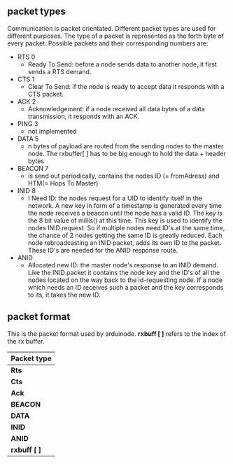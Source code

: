 ## packet types ##
Communication is packet orientated. Different packet types are used for different purposes.
The type of a packet is represented as the forth byte of every packet.
Possible packets and their corresponding numbers are:
  * RTS     0
    * Ready To Send: before a node sends data to another node, it first sends a RTS demand.
  * CTS     1
    * Clear To Send: if the node is ready to accept data it responds with a CTS packet.
  * ACK     2
    * Acknowledgement: if a node received all data bytes of a data transmission, it responds with an ACK.
  * PING    3
    * not implemented
  * DATA    5
    * n bytes of payload are routed from the sending nodes to the master node. The rxbuffer[ ] has to be big enough to hold the data + header bytes
  * BEACON  7
    * is send out periodically, contains the nodes ID (= fromAdress) and HTM(= Hops To Master)
  * INID    8
    * I Need ID: the nodes request for a UID to identify itself in the network. A new key in form of a timestamp is generated every time the node receives a beacon until the node has a valid ID. The key is the 8 bit value of millis() at this time. This key is used to identify the nodes INID request. So if multiple nodes need ID's at the same time, the chance of 2 nodes getting the same ID is greatly reduced. Each node rebroadcasting an INID packet, adds its own ID to the packet. These ID's are needed for the ANID response route.
  * ANID
    * Allocated new ID: the master node's response to an INID  demand. Like the INID packet it contains the node key and the ID's of all the nodes located on the way back to the id-requesting node. If a node which needs an ID receives such a packet and the key corresponds to its, it takes the new ID.



## packet format ##
This is the packet format used by arduinode.
<b>rxbuff [ ]</b> refers to the index of the rx buffer.

|<b>Packet type</b>|
|:-----------------|
|<b>Rts</b>        |length            |toAddr            |fromAddr          |RTS               |
|<b>Cts</b>        |length            |toAddr            |fromAddr          |CTS               |
|<b>Ack</b>        |length            |toAddr            |fromAddr          |ACK               |
|<b>BEACON</b>     |length            |toAddr            |fromAddr          |BEACON            |HTM               |
|<b>DATA</b>       |length            |toAddr            |fromAddr          |DATA              |payload           |payload           |payload           |payload           |...               |
|<b>INID</b>       |length            |toAddr            |fromAddr          |INID              |nodeKey           |ID(a)             |ID(b)             |ID(n)             |
|<b>ANID</b>       |length            |toAddr            |fromAddr          |ANID              |newID             |nodeKey           |ID(a)             |ID(b)             |ID(n)             |
|<b>rxbuff [ ]</b> |0                 |1                 |2                 |3                 |4                 |5                 |6                 |7                 |8                 |